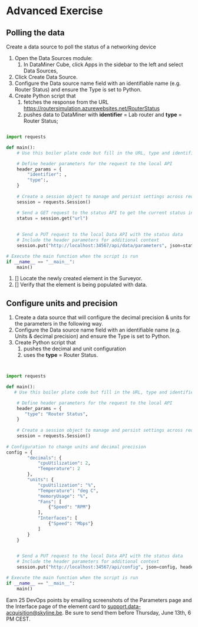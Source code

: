 # Advanced Exercise

## Polling the data

Create a data source to poll the status of a networking device

1. Open the Data Sources module:
   1. In DataMiner Cube, click Apps in the sidebar to the left and select Data Sources,
1. Click Create Data Source.
1. Configure the Data source name field with an identifiable name (e.g. Router Status) and ensure the Type is set to Python.
1. Create Python script that
   1. fetches the response from the URL <https://routersimulation.azurewebsites.net/RouterStatus>
   1. pushes data to DataMiner with **identifier** = Lab router and **type** = Router Status;

```python

import requests

def main():
    # Use this boiler plate code but fill in the URL, type and identifier

    # Define header parameters for the request to the local API
    header_params = {
        "identifier": , 
        "type":,
    }
    
    # Create a session object to manage and persist settings across requests
    session = requests.Session()

    # Send a GET request to the status API to get the current status in JSON format
    status = session.get("url")
    
    
    # Send a PUT request to the local Data API with the status data
    # Include the header parameters for additional context
    session.put("http://localhost:34567/api/data/parameters", json=status.json(), headers=header_params) 

# Execute the main function when the script is run
if __name__ == "__main__":
    main()

```

1. [] Locate the newly created element in the Surveyor.
1. [] Verify that the element is being populated with data.

## Configure units and precision

1. Create a data source that will configure the decimal precision & units for the parameters in the following way.
1. Configure the Data source name field with an identifiable name (e.g. Units & decimal precision) and ensure the Type is set to Python.
1. Create Python script that
   1. pushes the decimal and unit configuration
   1. uses the **type** = Router Status.  

```python


import requests

def main():
   # Use this boiler plate code but fill in the URL, type and identifier

    # Define header parameters for the request to the local API
    header_params = {
       "type": "Router Status",
    }
    
    # Create a session object to manage and persist settings across requests
    session = requests.Session()
    
# Configuration to change units and decimal precision    
config = {
        "decimals": {
            "cpuUtilization": 2,
            "Temperature": 2
        },
        "units": {
            "cpuUtilization": "%",
            "Temperature": "deg C",
            "memoryUsage": "%",
            "Fans": [
                {"Speed": "RPM"}
            ],
            "Interfaces": [
                {"Speed": "Mbps"}
            ]
        }
    }

   
    # Send a PUT request to the local Data API with the status data
    # Include the header parameters for additional context
    session.put("http://localhost:34567/api/config", json=config, headers=header_params) 

# Execute the main function when the script is run
if __name__ == "__main__":
    main()


```

Earn 25 DevOps points by emailing screenshots of the Parameters page and the Interface page of the element card to <support.data-acquisition@skyline.be>. Be sure to send them before Thursday, June 13th, 6 PM CEST.